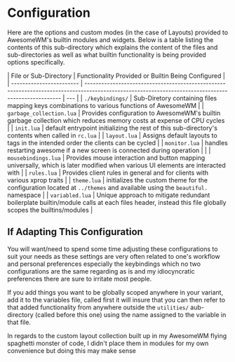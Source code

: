 # Configuration

Here are the options and custom modes (in the case of Layouts) provided to AwesomeWM's builtin modules and widgets. Below is a table listing the contents of this sub-directory which explains the content of the files and sub-directories as well as what builtin functionality is being provided options specifically.

| File or Sub-Directory    | Functionality Provided or Builtin Being Configured                                                                                                  |
| ------------------------ | --------------------------------------------------------------------------------------------------------------------------------------------------- | --- |
| `./keybindings/`         | Sub-Diretory containing files mapping keys combinations to various functions of AwesomeWM                                                           |
| `garbage_collection.lua` | Provides configuration to AwesomeWM's builtin garbage collection which reduces memory costs at expense of CPU cycles                                |
| `init.lua`               | default entrypoint initializing the rest of this sub-directory's contents when called in `rc.lua`                                                   |
| `layout.lua`             | Assigns default layouts to tags in the intended order the clients can be cycled                                                                     |
| `monitor.lua`            | handles restarting awesome if a new screen is connected during operation                                                                            |     |
| `mousebindings.lua`      | Provides mouse interaction and button mapping universally, which is later modified when various UI elements are interacted with                     |
| `rules.lua`              | Provides client rules in general and for clients with various xprop traits                                                                          |
| `theme.lua`              | initializes the custom theme for the configuration located at `../themes` and available using the `beautiful.` namespace                            |
| `variabled.lua`          | Unique approach to mitigate redundant boilerplate builtin/module calls at each files header, instead this file globally scopes the builtins/modules |

## If Adapting This Configuration

You will want/need to spend some time adjusting these configurations to suit your needs as these settings are very often related to one's workflow and personal preferences especially the keybindings which no two configurations are the same regarding as is and my idiocyncratic preferences there are sure to irritate most people.

If you add things you want to be globally scoped anywhere in your variant, add it to the variables file, called first it will insure that you can then refer to that added functionality from anywhere outside the `utilities/` aub-directory (called before this one) using the name assigned to the variable in that file.

In regards to the custom layout collection built up in my AwesomeWM flying spaghetti monster of code, I didn't place them in modules for my own convenience but doing this may make sense
